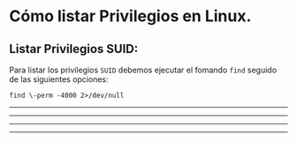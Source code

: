 # Cómo listar Privilegios en Linux.

## Listar Privilegios SUID:

Para listar los privilegios `SUID` debemos ejecutar el fomando `find` seguido de las siguientes opciones:

    find \-perm -4000 2>/dev/null
    
---
---
  
    
<html lang="en">
<head>
  
</head>
<body>

<script src="https://utteranc.es/client.js"
    repo="F1r0x/gestion-comentarios"
    issue-term="pathname"
    theme="github-light"
    crossorigin="anonymous"
    async>
</script>
          
    
  </body>
</html>
  
  
---
---
    
